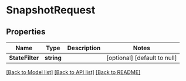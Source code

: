# SnapshotRequest

## Properties
Name | Type | Description | Notes
------------ | ------------- | ------------- | -------------
**StateFilter** | **string** |  | [optional] [default to null]

[[Back to Model list]](../README.md#documentation-for-models) [[Back to API list]](../README.md#documentation-for-api-endpoints) [[Back to README]](../README.md)

